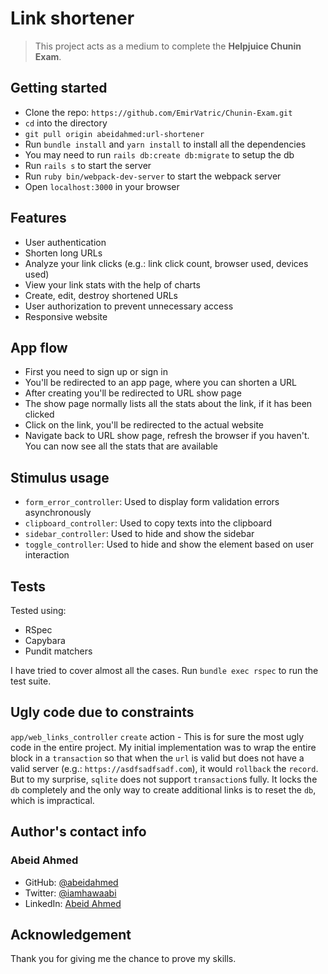 # Link shortener

> This project acts as a medium to complete the **Helpjuice Chunin Exam**.

## Getting started

- Clone the repo: `https://github.com/EmirVatric/Chunin-Exam.git`
- `cd` into the directory
- `git pull origin abeidahmed:url-shortener`
- Run `bundle install` and `yarn install` to install all the dependencies
- You may need to run `rails db:create db:migrate` to setup the db
- Run `rails s` to start the server
- Run `ruby bin/webpack-dev-server` to start the webpack server
- Open `localhost:3000` in your browser

## Features

- User authentication
- Shorten long URLs
- Analyze your link clicks (e.g.: link click count, browser used, devices used)
- View your link stats with the help of charts
- Create, edit, destroy shortened URLs
- User authorization to prevent unnecessary access
- Responsive website

## App flow

- First you need to sign up or sign in
- You'll be redirected to an app page, where you can shorten a URL
- After creating you'll be redirected to URL show page
- The show page normally lists all the stats about the link, if it has been clicked
- Click on the link, you'll be redirected to the actual website
- Navigate back to URL show page, refresh the browser if you haven't. You can now see all the stats that are available

## Stimulus usage

- `form_error_controller`: Used to display form validation errors asynchronously
- `clipboard_controller`: Used to copy texts into the clipboard
- `sidebar_controller`: Used to hide and show the sidebar
- `toggle_controller`: Used to hide and show the element based on user interaction

## Tests

Tested using:

- RSpec
- Capybara
- Pundit matchers

I have tried to cover almost all the cases. Run `bundle exec rspec` to run the test suite.

## Ugly code due to constraints

`app/web_links_controller` `create` action - This is for sure the most ugly code in the entire project.
My initial implementation was to wrap the entire block in a `transaction` so
that when the `url` is valid but does not have a valid server (e.g.: `https://asdfsadfsadf.com`), it would
`rollback` the `record`. But to my surprise, `sqlite` does not support `transaction`s
fully. It locks the `db` completely and the only way to create additional links
is to reset the `db`, which is impractical.

## Author's contact info

### Abeid Ahmed

- GitHub: [@abeidahmed](https://github.com/abeidahmed)
- Twitter: [@iamhawaabi](https://twitter.com/iamhawaabi)
- LinkedIn: [Abeid Ahmed](https://www.linkedin.com/in/abeidahmed/)

## Acknowledgement

Thank you for giving me the chance to prove my skills.
